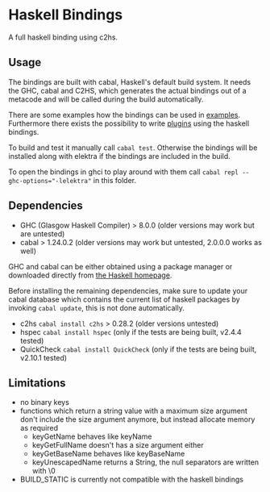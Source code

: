 # Haskell Bindings
A full haskell binding using c2hs.

## Usage
The bindings are built with cabal, Haskell's default build system. It needs the 
GHC, cabal and C2HS, which generates the actual bindings out of a metacode and 
will be called during the build automatically.

There are some examples how the bindings can be used in
[examples](src/bindings/haskell/examples). Furthermore there exists the possibility 
to write [plugins](src/plugins/haskell/) using the haskell bindings.

To build and test it manually call `cabal test`. Otherwise the bindings will be 
installed along with elektra if the bindings are included in the build.

To open the bindings in ghci to play around with them call
`cabal repl --ghc-options="-lelektra"` in this folder. 

## Dependencies

- GHC (Glasgow Haskell Compiler) > 8.0.0 (older versions may work but are untested)
- cabal > 1.24.0.2  (older versions may work but untested, 2.0.0.0 works as well)

GHC and cabal can be either obtained using a package manager or downloaded directly
from [the Haskell homepage](https://www.haskell.org/platform/).

Before installing the remaining dependencies, make sure to update your cabal database
which contains the current list of haskell packages by invoking `cabal update`, this
is not done automatically.

- c2hs `cabal install c2hs` > 0.28.2 (older versions untested)
- hspec `cabal install hspec` (only if the tests are being built, v2.4.4 tested)
- QuickCheck `cabal install QuickCheck` (only if the tests are being built, v2.10.1 tested)

## Limitations

- no binary keys
- functions which return a string value with a maximum size argument don't 
  include the size argument anymore, but instead allocate memory as required
  	- keyGetName behaves like keyName
  	- keyGetFullName doesn't has a size argument either
  	- keyGetBaseName behaves like keyBaseName
  	- keyUnescapedName returns a String, the null separators are written with \0
- BUILD_STATIC is currently not compatible with the haskell bindings